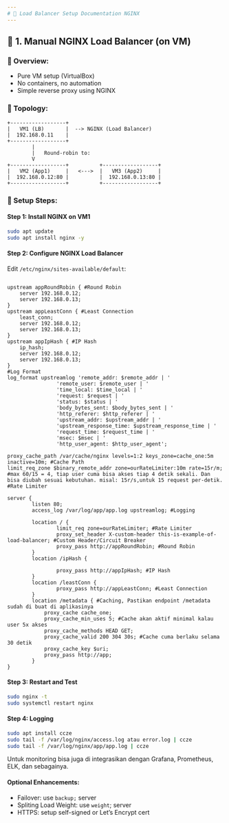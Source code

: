 ```yaml
---
# 🚀 Load Balancer Setup Documentation NGINX
---
```


## 📘 1. Manual NGINX Load Balancer (on VM)

### 🧠 Overview:

- Pure VM setup (VirtualBox)
- No containers, no automation
- Simple reverse proxy using NGINX

### 📡 Topology:

```
+------------------+
|   VM1 (LB)       |  --> NGINX (Load Balancer)
|  192.168.0.11    |
+------------------+
        |
        |   Round-robin to:
        V
+------------------+          +------------------+
|   VM2 (App1)     |   <--->  |   VM3 (App2)     |
|  192.168.0.12:80 |          |  192.168.0.13:80 |
+------------------+          +------------------+
```

### 🔧 Setup Steps:

#### Step 1: Install NGINX on VM1

```bash
sudo apt update
sudo apt install nginx -y
```

#### Step 2: Configure NGINX Load Balancer

Edit `/etc/nginx/sites-available/default`:

```nginx

upstream appRoundRobin { #Round Robin
    server 192.168.0.12;
    server 192.168.0.13;
}
upstream appLeastConn { #Least Connection
    least_conn;
    server 192.168.0.12;
    server 192.168.0.13;
}
upstream appIpHash { #IP Hash
    ip_hash;
    server 192.168.0.12;
    server 192.168.0.13;
}
#Log Format
log_format upstreamlog 'remote_addr: $remote_addr | '
                'remote_user: $remote_user | '
                'time_local: $time_local | '
                'request: $request | '
                'status: $status | '
                'body_bytes_sent: $body_bytes_sent | '
                'http_referer: $http_referer | '
                'upstream_addr: $upstream_addr | '
                'upstream_response_time: $upstream_response_time | '
                'request_time: $request_time | '
                'msec: $msec | '
                'http_user_agent: $http_user_agent';

proxy_cache_path /var/cache/nginx levels=1:2 keys_zone=cache_one:5m inactive=10m; #Cache Path
limit_req_zone $binary_remote_addr zone=ourRateLimiter:10m rate=15r/m; #max 60/15 = 4, tiap user cuma bisa akses tiap 4 detik sekali. Dan bisa diubah sesuai kebutuhan. misal: 15r/s,untuk 15 request per-detik. #Rate Limiter

server {
        listen 80;
        access_log /var/log/app/app.log upstreamlog; #Logging

        location / {
                limit_req zone=ourRateLimiter; #Rate Limiter
                proxy_set_header X-custom-header this-is-example-of-load-balancer; #Custom Header/Circuit Breaker
                proxy_pass http://appRoundRobin; #Round Robin
        }
        location /ipHash {

                proxy_pass http://appIpHash; #IP Hash
        }
        location /leastConn {
                proxy_pass http://appLeastConn; #Least Connection
        }
        location /metadata { #Caching, Pastikan endpoint /metadata sudah di buat di aplikasinya
            proxy_cache cache_one;
            proxy_cache_min_uses 5; #Cache akan aktif minimal kalau user 5x akses
            proxy_cache_methods HEAD GET;
            proxy_cache_valid 200 304 30s; #Cache cuma berlaku selama 30 detik
            proxy_cache_key $uri;
            proxy_pass http://app;
        }
}
```

#### Step 3: Restart and Test

```bash
sudo nginx -t
sudo systemctl restart nginx
```

#### Step 4: Logging

```bash
sudo apt install ccze
sudo tail -f /var/log/nginx/access.log atau error.log | ccze
sudo tail -f /var/log/nginx/app/app.log | ccze
```

Untuk monitoring bisa juga di integrasikan dengan Grafana, Prometheus, ELK, dan sebagainya.

#### Optional Enhancements:

- Failover: use `backup;` server
- Spliting Load Weight: use `weight`; server
- HTTPS: setup self-signed or Let’s Encrypt cert
